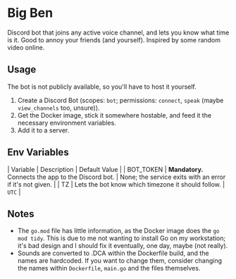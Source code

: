 # Big Ben

Discord bot that joins any active voice channel, and lets you know what time is it. Good to annoy your friends (and yourself).
Inspired by some random video online.

## Usage

The bot is not publicly available, so you'll have to host it yourself.

1. Create a Discord Bot (scopes: `bot`; permissions: `connect`, `speak` (maybe `view_channels` too, unsure)).
2. Get the Docker image, stick it somewhere hostable, and feed it the necessary environment variables.
3. Add it to a server.

## Env Variables

| Variable  | Description                                         | Default Value                                            |
| BOT_TOKEN | **Mandatory.** Connects the app to the Discord bot. | None; the service exits with an error if it's not given. |
| TZ        | Lets the bot know which timezone it should follow.  | `UTC`                                                    |

## Notes

* The `go.mod` file has little information, as the Docker image does the `go mod tidy`.
  This is due to me not wanting to install Go on my workstation; it's bad design and I should fix it eventually, one day, maybe (not really).
* Sounds are converted to .DCA within the Dockerfile build, and the names are hardcoded.
  If you want to change them, consider changing the names within `Dockerfile`, `main.go` and the files themselves.
